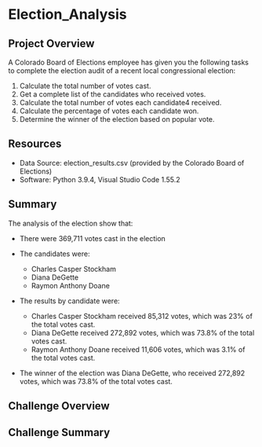 # Election_Analysis

## Project Overview

A Colorado Board of Elections employee has given you the following tasks to complete the election audit of a recent local congressional election:

1. Calculate the total number of votes cast.
2. Get a complete list of the candidates who received votes.
3. Calculate the total number of votes each candidate4 received.
4. Calculate the percentage of votes each candidate won.
5. Determine the winner of the election based on popular vote.

## Resources

- Data Source: election_results.csv (provided by the Colorado Board of Elections)
- Software: Python 3.9.4, Visual Studio Code 1.55.2

## Summary

The analysis of the election show that:

- There were 369,711 votes cast in the election

- The candidates were:
  - Charles Casper Stockham
  - Diana DeGette
  - Raymon Anthony Doane

- The results by candidate were:
  - Charles Casper Stockham received 85,312 votes, which was 23% of the total votes cast.
  - Diana DeGette received 272,892 votes, which was 73.8% of the total votes cast.
  - Raymon Anthony Doane received 11,606 votes, which was 3.1% of the total votes cast.

- The winner of the election was Diana DeGette, who received 272,892 votes, which was 73.8% of the total votes cast.

## Challenge Overview

## Challenge Summary
